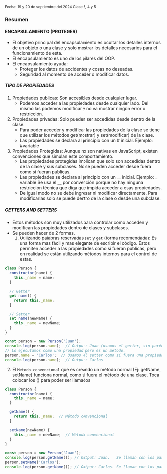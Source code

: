 <sub> Fecha: 19 y 20 de septiembre del 2024 </sub>
<sub> Clase 3, 4 y 5 </sub>
### Resumen

#### ENCAPSULAMIENTO (PROTEGER)

- El objetivo principal del encapsulamiento es ocultar los detalles internos de un objeto o una clase y solo mostrar los detalles necesarios para el funcionamiento de esta.
- El encapsulamiento es uno de los pilares del OOP.
- El encapsulamiento ayuda:
	- Proteger los datos de accidentes y cosas no deseadas.
	- Seguridad al momento de acceder o modificar datos.

##### TIPO DE PROPIEDADES

1. Propiedades publicas: Son accesibles desde cualquier lugar.
	- Podemos acceder a las propiedades desde cualquier lado. Del mismo las podemos modificar y no va mostrar ningún error o restricción. 
2. Propiedades privadas: Solo pueden ser accedidas desde dentro de la clase.
	- Para poder acceder y modificar las propiedades de la clase se tiene que utilizar los métodos get(mostrar) y set(modificar) de la clase. 
	- Las propiedades se declara al principio con un # inicial. Ejemplo: #variable
3. Propiedades Protegidas: Aunque no son nativas en JavaScript, existen convenciones que simulan este comportamiento.
	- Las propiedades protegidas implican que solo son accedidas dentro de la clase y sus subclases. No se pueden acceder desde fuera como si fueran publicas.
	- Las propiedades se declara al principio con un __ inicial. Ejemplo:  _ variable 
	  Se usa el __ por convención porque no hay ninguna restricción técnica que diga que impida acceder a esas propiedades. 
	- De igual modo no se debe ingresar ni modificar directamente. Para modificarlas solo se puede dentro de la clase o desde una subclase.

##### GETTERS AND SETTERS

- Estos métodos son muy utilizados para controlar como acceden y modifican las propiedades dentro de clases y subclases.
- Se pueden hacer de 2 formas.
	1. Utilizando palabras reservadas `set` y `get` (forma recomendada): Es una forma mas fácil y mas elegante de escribir el código. Estos permiten acceder a las propiedades como si fueran publicas, pero en realidad se están utilizando métodos internos para el control de estas. 
``` JavaScript
class Person {
  constructor(name) {
    this._name = name;
  }

  // Getter
  get name() {
    return this._name;
  }

  // Setter
  set name(newName) {
    this._name = newName;
  }
}

const person = new Person('Juan');
console.log(person.name);  // Output: Juan (usamos el getter, sin paréntesis)
// Lo ejecutamos como una propiedad pero es un metodo.
person.name = 'Carlos';  // Usamos el setter como si fuera una propiedad pero en realidad es un metodo.
console.log(person.name);  // Output: Carlos
```

2.  El `Metodo convencional` que es creando un método normal (Ej: getName, setName) funciona normal, como si fuera el método de una clase. Toca colocar los () para poder ser llamados 
```JavaScript
class Person {
  constructor(name) {
    this._name = name;
  }

  getName() {
    return this._name;  // Método convencional
  }

  setName(newName) {
    this._name = newName;  // Método convencional
  }
}

const person = new Person('Juan');
console.log(person.getName()); // Output: Juan.   Se llaman con los parentesis
person.setName('Carlos');
console.log(person.getName()); // Output: Carlos. Se llaman con los parentesis
```
